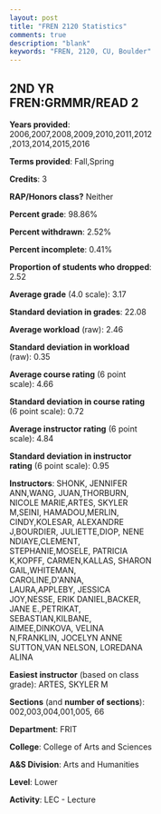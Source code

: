 ```yaml
---
layout: post
title: "FREN 2120 Statistics"
comments: true
description: "blank"
keywords: "FREN, 2120, CU, Boulder"
--- 
```

<head>
<script src="https://ajax.googleapis.com/ajax/libs/jquery/2.1.3/jquery.min.js"></script>
<script src="https://dl.dropboxusercontent.com/s/pc42nxpaw1ea4o9/highcharts.js?dl=0"></script>
<!-- <script src="../assets/js/highcharts.js"></script> -->
<style type="text/css">@font-face {
	font-family: "Bebas Neue";
	src: url(https://www.filehosting.org/file/details/544349/BebasNeue%20Regular.otf) format("opentype");
	}
	h1.Bebas { 
		font-family: "Bebas Neue", Verdana, Tahoma;
	}
</style>
</head>
<body>
	<div id="container" style="float: right; width: 45%; height: 88%; margin-left: 2.5%; margin-right: 2.5%;"></div>
	<script language="JavaScript">
		$(document).ready(function() {
		var chart = {type: 'column'};
		var title = {text: 'Grade Distribution'};
		var xAxis = {categories: ['A','B','C','D','F'],crosshair: true};
		var yAxis = {min: 0,title: {text: 'Percentage'}};
		var tooltip = {headerFormat: '<center><b><span style="font-size:20px">{point.key}</span></b></center>',
		               pointFormat: '<td style="padding:0"><b>{point.y:.1f}%</b></td>',
		               footerFormat: '</table>',shared: true,useHTML: true};
		var plotOptions = {column: {pointPadding: 0.0,borderWidth: 0}};  
		var credits = {enabled: false};var series= [{name: 'Percent',data: [40.81,43.51,12.73,1.52,1.43,]}];
		var json = {};
		json.chart = chart;
		json.title = title;
		json.tooltip = tooltip;
		json.xAxis = xAxis;
		json.yAxis = yAxis;  
		json.series = series;
		json.plotOptions = plotOptions;  
		json.credits = credits;
		$('#container').highcharts(json);
	});
	</script>
</body>
			   
## 2ND YR FREN:GRMMR/READ 2

**Years provided**: 2006,2007,2008,2009,2010,2011,2012,2013,2014,2015,2016

**Terms provided**: Fall,Spring

**Credits**: 3

**RAP/Honors class?** Neither

**Percent grade**: 98.86%

**Percent withdrawn**: 2.52%

**Percent incomplete**: 0.41%

**Proportion of students who dropped**: 2.52

**Average grade** (4.0 scale): 3.17

**Standard deviation in grades**: 22.08

**Average workload** (raw): 2.46

**Standard deviation in workload** (raw): 0.35

**Average course rating** (6 point scale): 4.66

**Standard deviation in course rating** (6 point scale): 0.72

**Average instructor rating** (6 point scale): 4.84

**Standard deviation in instructor rating** (6 point scale): 0.95

**Instructors**: SHONK, JENNIFER ANN,WANG, JUAN,THORBURN, NICOLE MARIE,ARTES, SKYLER M,SEINI, HAMADOU,MERLIN, CINDY,KOLESAR, ALEXANDRE J,BOURDIER, JULIETTE,DIOP, NENE NDIAYE,CLEMENT, STEPHANIE,MOSELE, PATRICIA K,KOPFF, CARMEN,KALLAS, SHARON GAIL,WHITEMAN, CAROLINE,D'ANNA, LAURA,APPLEBY, JESSICA JOY,NESSE, ERIK DANIEL,BACKER, JANE E.,PETRIKAT, SEBASTIAN,KILBANE, AIMEE,DINKOVA, VELINA N,FRANKLIN, JOCELYN ANNE SUTTON,VAN NELSON, LOREDANA ALINA

**Easiest instructor** (based on class grade): ARTES, SKYLER M

**Sections** (and **number of sections**): 002,003,004,001,005, 66

**Department**: FRIT

**College**: College of Arts and Sciences

**A&S Division**: Arts and Humanities

**Level**: Lower

**Activity**: LEC - Lecture